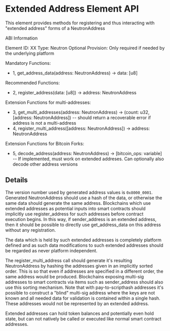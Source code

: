 # Extended Address Element API

This element provides methods for registering and thus interacting with "extended address" forms of a NeutronAddress

ABI Information

Element ID: XX
Type: Neutron Optional
Provision: Only required if needed by the underlying platform

Mandatory Functions:

* 1, get_address_data(address: NeutronAddress) -> data: [u8]

Recommended Functions:

* 2, register_address(data: [u8]) -> address: NeutronAddress

Extension Functions for multi-addresses:

* 3, get_multi_addresses(address: NeutronAddress) -> (count: u32, [address: NeutronAddress]) -- should return a recoverable error if address is not a multi-address
* 4, register_multi_address([address: NeutronAddress]) -> address: NeutronAddress

Extension Functions for Bitcoin Forks:

* 5, decode_address(address: NeutronAddress) -> [bitcoin_ops: variable] -- If implemented, must work on extended addreses. Can optionally also decode other address versions

## Details

The version number used by generated address values is `0x8000_0001`. Generated NeutronAddress should use a hash of the data, or otherwise the same data should generate the same address. Blockchains which use extended addresses as potential inputs into smart contracts should implicitly use register_address for such addresses before contract execution begins. In this way, if sender_address is an extended address, then it should be possible to directly use get_address_data on this address without any registration. 

The data which is held by such extended addresses is completely platform defined and as such data modifications to such extended addresses should be regarded as never platform independent.

The register_multi_address call should generate it's resulting NeutronAddress by hashing the addresses given in an implicitly sorted order. This is so that even if addresses are specified in a different order, the same address would be produced. Blockchains exposing multi-sig addresses to smart contracts via items such as sender_address should also use this sorting mechanism. Note that with pay-to-scripthash addresses it's possible to construct a "blind" multi-sig address where the keys are not known and all needed data for validation is contained within a single hash. These addresses would not be represented by an extended address. 

Extended addresses can hold token balances and potentially even hold state, but can not natively be called or executed like normal smart contract addresses.


